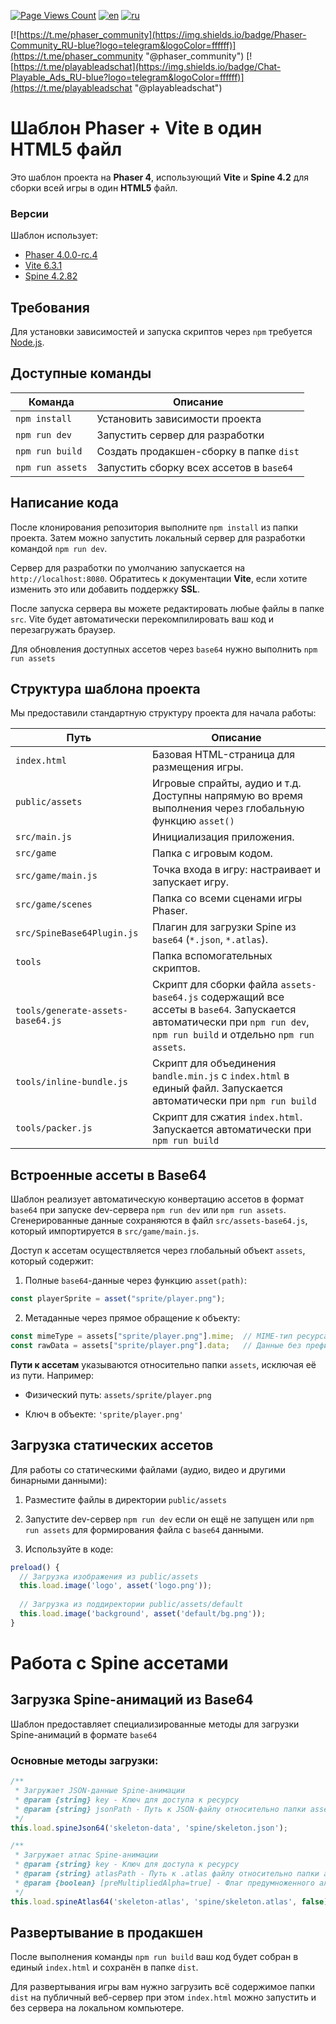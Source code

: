 [![Page Views Count](https://badges.toozhao.com/badges/01JWPS9QECXKSW4PQN2YTNQB1A/green.svg)](https://badges.toozhao.com/stats/01JWPS9QECXKSW4PQN2YTNQB1A "Get your own page views count badge on badges.toozhao.com")
[![en](https://img.shields.io/badge/lang-en-red.svg)](https://github.com/Qugurun/phaser-to-playable-ad-html5/blob/main/README.md)
[![ru](https://img.shields.io/badge/lang-ru-green.svg)](https://github.com/Qugurun/phaser-to-playable-ad-html5/blob/main/README.ru.md)


[![https://t.me/phaser_community](https://img.shields.io/badge/Phaser-Community_RU-blue?logo=telegram&logoColor=ffffff)](https://t.me/phaser_community "@phaser_community")
[![https://t.me/playableadschat](https://img.shields.io/badge/Chat-Playable_Ads_RU-blue?logo=telegram&logoColor=ffffff)](https://t.me/playableadschat "@playableadschat")

# Шаблон Phaser + Vite в один HTML5 файл

Это шаблон проекта на **Phaser 4**, использующий **Vite** и **Spine 4.2** для сборки всей игры в один **HTML5** файл. 
### Версии

Шаблон использует:

- [Phaser 4.0.0-rc.4](https://github.com/phaserjs)
- [Vite 6.3.1](https://github.com/vitejs/vite)
- [Spine 4.2.82](https://github.com/EsotericSoftware/spine-runtimes)

## Требования

Для установки зависимостей и запуска скриптов через `npm` требуется [Node.js](https://nodejs.org).

## Доступные команды

| Команда          | Описание                                 |
| ---------------- | ---------------------------------------- |
| `npm install`    | Установить зависимости проекта           |
| `npm run dev`    | Запустить сервер для разработки          |
| `npm run build`  | Создать продакшен-сборку в папке `dist`  |
| `npm run assets` | Запустить сборку всех ассетов в `base64` |

## Написание кода

После клонирования репозитория выполните `npm install` из папки проекта. Затем можно запустить локальный сервер для разработки командой `npm run dev`.

Сервер для разработки по умолчанию запускается на `http://localhost:8080`. Обратитесь к документации **Vite**, если хотите изменить это или добавить поддержку **SSL**.

После запуска сервера вы можете редактировать любые файлы в папке `src`. Vite будет автоматически перекомпилировать ваш код и перезагружать браузер.

Для обновления доступных ассетов через `base64` нужно выполнить `npm run assets`

## Структура шаблона проекта

Мы предоставили стандартную структуру проекта для начала работы:

| Путь                              | Описание                                                                                                                                                               |
| --------------------------------- | ---------------------------------------------------------------------------------------------------------------------------------------------------------------------- |
| `index.html`                      | Базовая HTML-страница для размещения игры.                                                                                                                             |
| `public/assets`                   | Игровые спрайты, аудио и т.д. Доступны напрямую во время выполнения через глобальную функцию `asset()`                                                                 |
| `src/main.js`                     | Инициализация приложения.                                                                                                                                              |
| `src/game`                        | Папка с игровым кодом.                                                                                                                                                 |
| `src/game/main.js`                | Точка входа в игру: настраивает и запускает игру.                                                                                                                      |
| `src/game/scenes`                 | Папка со всеми сценами игры Phaser.                                                                                                                                    |
| `src/SpineBase64Plugin.js`        | Плагин для загрузки Spine из `base64` (`*.json`, `*.atlas`).                                                                                                           |
| `tools`                           | Папка вспомогательных скриптов.                                                                                                                                        |
| `tools/generate-assets-base64.js` | Скрипт для сборки файла `assets-base64.js` содержащий все ассеты в `base64`. Запускается автоматически при `npm run dev`, `npm run build` и отдельно `npm run assets`. |
| `tools/inline-bundle.js`          | Скрипт для объединения `bandle.min.js` c `index.html` в единый файл. Запускается автоматически при `npm run build`                                                     |
| `tools/packer.js`                 | Скрипт для сжатия `index.html`. Запускается автоматически при `npm run build`                                                     |

## Встроенные ассеты в Base64

Шаблон реализует автоматическую конвертацию ассетов в формат `base64` при запуске dev-сервера `npm run dev` или  `npm run assets`. Сгенерированные данные сохраняются в файл `src/assets-base64.js`, который импортируется в `src/game/main.js`.

Доступ к ассетам осуществляется через глобальный объект `assets`, который содержит:

1. Полные `base64`-данные через функцию `asset(path)`:
    
```js
const playerSprite = asset("sprite/player.png");
```
    
2. Метаданные через прямое обращение к объекту:
    
```js
const mimeType = assets["sprite/player.png"].mime;  // MIME-тип ресурса
const rawData = assets["sprite/player.png"].data;   // Данные без префикса
```
    

**Пути к ассетам** указываются относительно папки `assets`, исключая её из пути. Например:

- Физический путь: `assets/sprite/player.png`
    
- Ключ в объекте: `'sprite/player.png'`
    

## Загрузка статических ассетов

Для работы со статическими файлами (аудио, видео и другими бинарными данными):

1. Разместите файлы в директории `public/assets`
    
2. Запустите dev-сервер `npm run dev` если он ещё не запущен или `npm run assets` для формирования файла с `base64` данными.
    
3. Используйте в коде:
    

```js
preload() {
  // Загрузка изображения из public/assets
  this.load.image('logo', asset('logo.png'));
  
  // Загрузка из поддиректории public/assets/default
  this.load.image('background', asset('default/bg.png'));
}
```

# Работа с Spine ассетами

## Загрузка Spine-анимаций из Base64

Шаблон предоставляет специализированные методы для загрузки Spine-анимаций в формате `base64`
### Основные методы загрузки:

```js
/**
 * Загружает JSON-данные Spine-анимации
 * @param {string} key - Ключ для доступа к ресурсу
 * @param {string} jsonPath - Путь к JSON-файлу относительно папки assets
 */
this.load.spineJson64('skeleton-data', 'spine/skeleton.json');

/**
 * Загружает атлас Spine-анимации
 * @param {string} key - Ключ для доступа к ресурсу
 * @param {string} atlasPath - Путь к .atlas файлу относительно папки assets
 * @param {boolean} [preMultipliedAlpha=true] - Флаг предумноженного альфа-канала
 */
this.load.spineAtlas64('skeleton-atlas', 'spine/skeleton.atlas', false);
```
## Развертывание в продакшен

После выполнения команды `npm run build` ваш код будет собран в единый `index.html` и сохранён в папке `dist`.

Для развертывания игры вам нужно загрузить всё содержимое папки `dist` на публичный веб-сервер при этом `index.html` можно запустить и без сервера на локальном компьютере.




